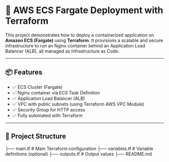 # 🚀 AWS ECS Fargate Deployment with Terraform

This project demonstrates how to deploy a containerized application on **Amazon ECS (Fargate)** using **Terraform**. It provisions a scalable and secure infrastructure to run an Nginx container behind an Application Load Balancer (ALB), all managed as Infrastructure as Code.

---

## 📦 Features

- ✅ ECS Cluster (Fargate)
- ✅ Nginx container via ECS Task Definition
- ✅ Application Load Balancer (ALB)
- ✅ VPC with public subnets (using Terraform AWS VPC Module)
- ✅ Security Group for HTTP access
- ✅ Fully automated with Terraform

---

## 📁 Project Structure

 ├── main.tf # Main Terraform configuration ├── variables.tf # Variable definitions (optional) ├── outputs.tf # Output values ├── README.md 

